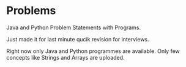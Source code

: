 # Problems


Java and Python Problem Statements with Programs.

Just made it for last minute qucik revision for interviews.

Right now only Java and Python programmes are available.
Only few concepts like Strings and Arrays are uploaded.
